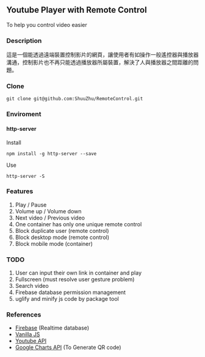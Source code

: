 ## Youtube Player with Remote Control

To help you control video easier

### Description

這是一個能透過遠端裝置控制影片的網頁，讓使用者有如操作一般遙控器與播放器溝通，控制影片也不再只能透過播放器所屬裝置，解決了人與播放器之間距離的問題。

### Clone

```
git clone git@github.com:ShuuZhu/RemoteControl.git
```

### Enviroment

#### http-server

Install

```
npm install -g http-server --save
```

Use

```
http-server -S
```

### Features

1. Play / Pause
2. Volume up / Volume down
3. Next video / Previous video
4. One container has only one unique remote control
5. Block duplicate user (remote control)
6. Block desktop mode (remote control)
7. Block mobile mode (container)

### TODO

1. User can input their own link in container and play
2. Fullscreen (must resolve user gesture problem)
3. Search video
4. Firebase database permission management
5. uglify and minify js code by package tool

### References

- [Firebase](https://firebase.google.com/?hl=zh-tw)  (Realtime database)
- [Vanilla JS](http://vanilla-js.com/)
- [Youtube API](https://developers.google.com/youtube/iframe_api_reference)
- [Google Charts API](https://developers.google.com/chart/?hl=zh-TW) (To Generate QR code)



